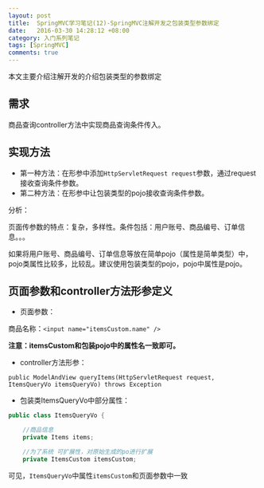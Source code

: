 ```yaml
---
layout: post
title:  SpringMVC学习笔记(12)-SpringMVC注解开发之包装类型参数绑定
date:   2016-03-30 14:28:12 +08:00
category: 入门系列笔记
tags: [SpringMVC]
comments: true
---
```


本文主要介绍注解开发的介绍包装类型的参数绑定

<!-- more -->

## 需求

商品查询controller方法中实现商品查询条件传入。

## 实现方法

- 第一种方法：在形参中添加`HttpServletRequest request`参数，通过request接收查询条件参数。
- 第二种方法：在形参中让包装类型的pojo接收查询条件参数。

分析：

页面传参数的特点：复杂，多样性。条件包括：用户账号、商品编号、订单信息。。。

如果将用户账号、商品编号、订单信息等放在简单pojo（属性是简单类型）中，pojo类属性比较多，比较乱。建议使用包装类型的pojo，pojo中属性是pojo。

## 页面参数和controller方法形参定义

- 页面参数：

商品名称：`<input name="itemsCustom.name" />`

**注意：itemsCustom和包装pojo中的属性名一致即可。**


- controller方法形参：

`public ModelAndView queryItems(HttpServletRequest request, ItemsQueryVo itemsQueryVo) throws Exception`

- 包装类ItemsQueryVo中部分属性：

```java
public class ItemsQueryVo {

    //商品信息
    private Items items;

    //为了系统 可扩展性，对原始生成的po进行扩展
    private ItemsCustom itemsCustom;
```

可见，`ItemsQueryVo`中属性`itemsCustom`和页面参数中一致
